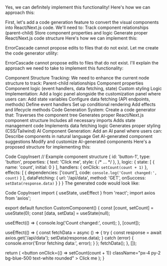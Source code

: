 Yes, we can definitely implement this functionality! Here's how we can approach this:

First, let's add a code generation feature to convert the visual components into React/Next.js code. We'll need to:
Track component relationships (parent-child)
Store component properties and logic
Generate proper React/Next.js code structure
Here's how we can implement this:

ErrorCascade cannot propose edits to files that do not exist.
Let me create the code generator utility:

ErrorCascade cannot propose edits to files that do not exist.
I'll explain the approach we need to take to implement this functionality:

Component Structure Tracking:
We need to enhance the current node structure to track:
Parent-child relationships
Component properties
Component logic (event handlers, data fetching, state)
Custom styling
Logic Implementation:
Add a logic panel alongside the customization panel where users can:
Add state variables
Configure data fetching (API endpoints, methods)
Define event handlers
Set up conditional rendering
Add effects and lifecycle methods
Code Generation System:
Create a code generator that:
Traverses the component tree
Generates proper React/Next.js component structure
Includes all necessary imports
Adds state management code
Implements data fetching logic
Generates proper styling (CSS/Tailwind)
AI Component Generation:
Add an AI panel where users can:
Describe components in natural language
Get AI-generated component suggestions
Modify and customize AI-generated components
Here's a proposed structure for implementing this:

Code
CopyInsert
// Example component structure
{
  id: 'button-1',
  type: 'button',
  properties: {
    text: 'Click me',
    style: { /* ... */ },
  },
  logic: {
    state: [
      { name: 'count', initial: 0 }
    ],
    handlers: {
      onClick: `setCount(count + 1)`
    },
    effects: [
      {
        dependencies: ['count'],
        code: `console.log('Count changed:', count)`
      }
    ],
    dataFetching: {
      url: '/api/data',
      method: 'GET',
      onSuccess: `setData(response.data)`
    }
  }
}
The generated code would look like:

Code
CopyInsert
import { useState, useEffect } from 'react';
import axios from 'axios';

export default function CustomComponent() {
  const [count, setCount] = useState(0);
  const [data, setData] = useState(null);

  useEffect(() => {
    console.log('Count changed:', count);
  }, [count]);

  useEffect(() => {
    const fetchData = async () => {
      try {
        const response = await axios.get('/api/data');
        setData(response.data);
      } catch (error) {
        console.error('Error fetching data:', error);
      }
    };
    fetchData();
  }, []);

  return (
    <button 
      onClick={() => setCount(count + 1)}
      className="px-4 py-2 bg-blue-500 text-white rounded"
    >
      Click me
    </button>
  );
}